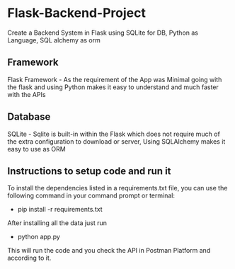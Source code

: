 # Flask-Backend-Project
Create a Backend System in Flask using SQLite for DB, Python as Language, SQL alchemy as orm

## Framework
Flask Framework - As the requirement of the App was Minimal going with the flask and using Python makes it easy to understand and much faster with the APIs

## Database
SQLite - Sqlite is built-in within the Flask which does not require much of the extra configuration to download or server, Using SQLAlchemy makes it easy to use as ORM 

## Instructions to setup code and run it
To install the dependencies listed in a requirements.txt file, you can use the following command in your command prompt or terminal:
- pip install -r requirements.txt

After installing all the data just run
- python app.py

This will run the code and you check the API in Postman Platform 
and according to it.


